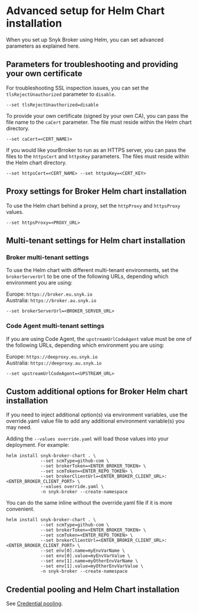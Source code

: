 # Advanced setup for Helm Chart installation

When you set up Snyk Broker using Helm, you can set advanced parameters as explained here.

## Parameters for troubleshooting and providing your own certificate

For troubleshooting SSL inspection issues, you can set the `tlsRejectUnauthorized` parameter to `disable`.

```
--set tlsRejectUnauthorized=disable
```

To provide your own certificate (signed by your own CA), you can pass the file name to the `caCert` parameter. The file must reside within the Helm chart directory.

```
--set caCert=<CERT_NAME)>
```

If you would like yourBrroker to run as an HTTPS server, you can pass the files to the `httpsCert` and `httpsKey` parameters. The files must reside within the Helm chart directory.

```
--set httpsCert=<CERT_NAME> --set httpsKey=<CERT_KEY>
```

## Proxy settings for Broker Helm chart installation

To use the Helm chart behind a proxy, set the `httpProxy` and `httpsProxy` values.

```
--set httpsProxy=<PROXY_URL>
```

## Multi-tenant settings for Helm chart installation

### **Broker multi-tenant settings**

To use the Helm chart with different multi-tenant environments, set the `brokerServerUrl` to be one of the following URLs, depending which environment you are using:

Europe: `https://broker.eu.snyk.io`\
Australia: `https://broker.au.snyk.io`

```
--set brokerServerUrl=<BROKER_SERVER_URL>
```

### **Code Agent multi-tenant settings**

If you are using Code Agent, the `upstreamUrlCodeAgent` value must be one of the following URLs, depending which environment you are using:

Europe: `https://deeproxy.eu.snyk.io`\
Australia: `https://deeproxy.au.snyk.io`

```
--set upstreamUrlCodeAgent=<UPSTREAM_URL>
```

## Custom additional options for Broker Helm chart installation

If you need to inject additional option(s) via environment variables, use the override.yaml value file to add any additional environment variable(s) you may need.

Adding the `--values override.yaml` will load those values into your deployment. For example:

```
helm install snyk-broker-chart . \
             --set scmType=github-com \
             --set brokerToken=<ENTER_BROKER_TOKEN> \
             --set scmToken=<ENTER_REPO_TOKEN> \
             --set brokerClientUrl=<ENTER_BROKER_CLIENT_URL>:<ENTER_BROKER_CLIENT_PORT> \
             --values override.yaml \
             -n snyk-broker --create-namespace
```

You can do the same inline without the override.yaml file if it is more convenient.

```
helm install snyk-broker-chart . \
             --set scmType=github-com \
             --set brokerToken=<ENTER_BROKER_TOKEN> \
             --set scmToken=<ENTER_REPO_TOKEN> \
             --set brokerClientUrl=<ENTER_BROKER_CLIENT_URL>:<ENTER_BROKER_CLIENT_PORT> \
             --set env[0].name=myEnvVarName \
             --set env[0].value=myEnvVarValue \
             --set env[1].name=myOtherEnvVarName \
             --set env[1].value=myOtherEnvVarValue \
             -n snyk-broker --create-namespace
```

## Credential pooling and Helm Chart installation

See [Credential pooling](../../install-and-configure-broker-using-docker/advanced-configuration-for-snyk-broker-docker-installation/credential-pooling.md).

